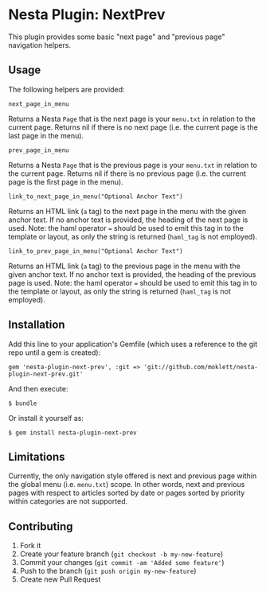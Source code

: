 # Nesta Plugin: NextPrev

This plugin provides some basic "next page" and "previous page" navigation helpers.

## Usage

The following helpers are provided:

`next_page_in_menu`

Returns a Nesta `Page` that is the next page is your `menu.txt` in relation
to the current page.  Returns nil if there is no next page (i.e. the current
page is the last page in the menu).

`prev_page_in_menu`

Returns a Nesta `Page` that is the previous page is your `menu.txt` in
relation to the current page.  Returns nil if there is no previous page
(i.e. the current page is the first page in the menu).

`link_to_next_page_in_menu("Optional Anchor Text")`

Returns an HTML link (`a` tag) to the next page in the menu with
the given anchor text. If no anchor text is provided, the heading of the
next page is used. Note: the haml operator `=` should be used to emit this tag
in to the template or layout, as only the string is returned (`haml_tag` is
not employed). 

`link_to_prev_page_in_menu("Optional Anchor Text")`

Returns an HTML link (`a` tag) to the previous page in the menu with
the given anchor text. If no anchor text is provided, the heading of the
previous page is used. Note: the haml operator `=` should be used to emit this tag
in to the template or layout, as only the string is returned (`haml_tag` is
not employed). 

## Installation

Add this line to your application's Gemfile (which uses a reference to the git
repo until a gem is created):

    gem 'nesta-plugin-next-prev', :git => 'git://github.com/moklett/nesta-plugin-next-prev.git'

And then execute:

    $ bundle

Or install it yourself as:

    $ gem install nesta-plugin-next-prev

## Limitations

Currently, the only navigation style offered is next and previous page within the global menu (i.e. `menu.txt`) scope.  In other words, next and previous pages with respect to articles sorted by date or pages sorted by priority within categories are not supported. 

## Contributing

1. Fork it
2. Create your feature branch (`git checkout -b my-new-feature`)
3. Commit your changes (`git commit -am 'Added some feature'`)
4. Push to the branch (`git push origin my-new-feature`)
5. Create new Pull Request
